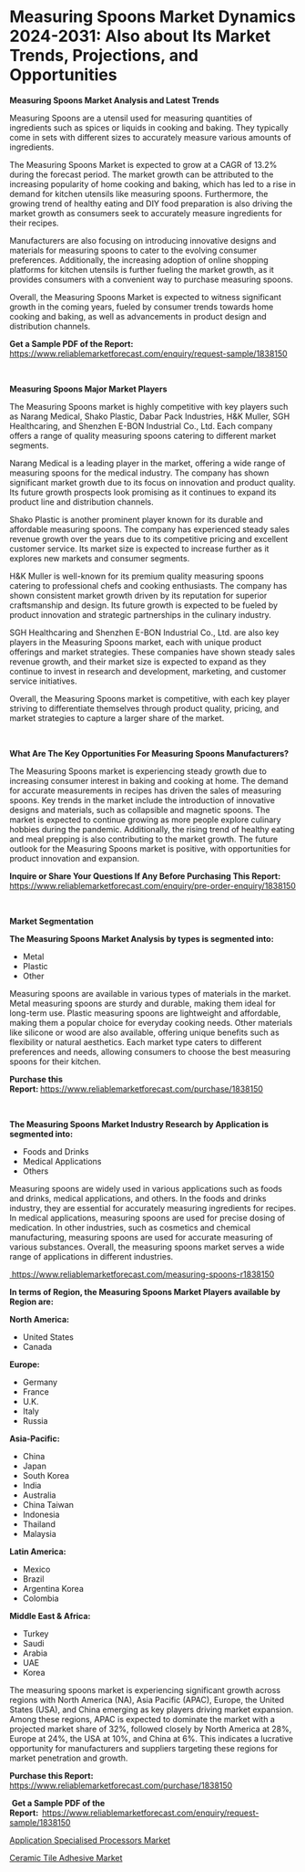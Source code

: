 <p><h1>Measuring Spoons Market Dynamics 2024-2031: Also about Its Market Trends, Projections, and Opportunities</h1></p><p><strong>Measuring Spoons Market Analysis and Latest Trends</strong></p>
<p><p>Measuring Spoons are a utensil used for measuring quantities of ingredients such as spices or liquids in cooking and baking. They typically come in sets with different sizes to accurately measure various amounts of ingredients.</p><p>The Measuring Spoons Market is expected to grow at a CAGR of 13.2% during the forecast period. The market growth can be attributed to the increasing popularity of home cooking and baking, which has led to a rise in demand for kitchen utensils like measuring spoons. Furthermore, the growing trend of healthy eating and DIY food preparation is also driving the market growth as consumers seek to accurately measure ingredients for their recipes.</p><p>Manufacturers are also focusing on introducing innovative designs and materials for measuring spoons to cater to the evolving consumer preferences. Additionally, the increasing adoption of online shopping platforms for kitchen utensils is further fueling the market growth, as it provides consumers with a convenient way to purchase measuring spoons.</p><p>Overall, the Measuring Spoons Market is expected to witness significant growth in the coming years, fueled by consumer trends towards home cooking and baking, as well as advancements in product design and distribution channels.</p></p>
<p><strong>Get a Sample PDF of the Report:&nbsp;</strong> <a href="https://www.reliablemarketforecast.com/enquiry/request-sample/1838150">https://www.reliablemarketforecast.com/enquiry/request-sample/1838150</a></p>
<p>&nbsp;</p>
<p><strong>Measuring Spoons Major Market Players</strong></p>
<p><p>The Measuring Spoons market is highly competitive with key players such as Narang Medical, Shako Plastic, Dabar Pack Industries, H&K Muller, SGH Healthcaring, and Shenzhen E-BON Industrial Co., Ltd. Each company offers a range of quality measuring spoons catering to different market segments.</p><p>Narang Medical is a leading player in the market, offering a wide range of measuring spoons for the medical industry. The company has shown significant market growth due to its focus on innovation and product quality. Its future growth prospects look promising as it continues to expand its product line and distribution channels.</p><p>Shako Plastic is another prominent player known for its durable and affordable measuring spoons. The company has experienced steady sales revenue growth over the years due to its competitive pricing and excellent customer service. Its market size is expected to increase further as it explores new markets and consumer segments.</p><p>H&K Muller is well-known for its premium quality measuring spoons catering to professional chefs and cooking enthusiasts. The company has shown consistent market growth driven by its reputation for superior craftsmanship and design. Its future growth is expected to be fueled by product innovation and strategic partnerships in the culinary industry.</p><p>SGH Healthcaring and Shenzhen E-BON Industrial Co., Ltd. are also key players in the Measuring Spoons market, each with unique product offerings and market strategies. These companies have shown steady sales revenue growth, and their market size is expected to expand as they continue to invest in research and development, marketing, and customer service initiatives.</p><p>Overall, the Measuring Spoons market is competitive, with each key player striving to differentiate themselves through product quality, pricing, and market strategies to capture a larger share of the market.</p></p>
<p>&nbsp;</p>
<p><strong>What Are The Key Opportunities For Measuring Spoons Manufacturers?</strong></p>
<p><p>The Measuring Spoons market is experiencing steady growth due to increasing consumer interest in baking and cooking at home. The demand for accurate measurements in recipes has driven the sales of measuring spoons. Key trends in the market include the introduction of innovative designs and materials, such as collapsible and magnetic spoons. The market is expected to continue growing as more people explore culinary hobbies during the pandemic. Additionally, the rising trend of healthy eating and meal prepping is also contributing to the market growth. The future outlook for the Measuring Spoons market is positive, with opportunities for product innovation and expansion.</p></p>
<p><strong>Inquire or Share Your Questions If Any Before Purchasing This Report:</strong> <a href="https://www.reliablemarketforecast.com/enquiry/pre-order-enquiry/1838150">https://www.reliablemarketforecast.com/enquiry/pre-order-enquiry/1838150</a></p>
<p>&nbsp;</p>
<p><strong>Market Segmentation</strong></p>
<p><strong>The Measuring Spoons Market Analysis by types is segmented into:</strong></p>
<p><ul><li>Metal</li><li>Plastic</li><li>Other</li></ul></p>
<p><p>Measuring spoons are available in various types of materials in the market. Metal measuring spoons are sturdy and durable, making them ideal for long-term use. Plastic measuring spoons are lightweight and affordable, making them a popular choice for everyday cooking needs. Other materials like silicone or wood are also available, offering unique benefits such as flexibility or natural aesthetics. Each market type caters to different preferences and needs, allowing consumers to choose the best measuring spoons for their kitchen.</p></p>
<p><strong>Purchase this Report:&nbsp;</strong><a href="https://www.reliablemarketforecast.com/purchase/1838150">https://www.reliablemarketforecast.com/purchase/1838150</a></p>
<p>&nbsp;</p>
<p><strong>The Measuring Spoons Market Industry Research by Application is segmented into:</strong></p>
<p><ul><li>Foods and Drinks</li><li>Medical Applications</li><li>Others</li></ul></p>
<p><p>Measuring spoons are widely used in various applications such as foods and drinks, medical applications, and others. In the foods and drinks industry, they are essential for accurately measuring ingredients for recipes. In medical applications, measuring spoons are used for precise dosing of medication. In other industries, such as cosmetics and chemical manufacturing, measuring spoons are used for accurate measuring of various substances. Overall, the measuring spoons market serves a wide range of applications in different industries.</p></p>
<p><a href="https://www.reliablemarketforecast.com/measuring-spoons-r1838150">&nbsp;https://www.reliablemarketforecast.com/measuring-spoons-r1838150</a></p>
<p><strong>In terms of Region, the Measuring Spoons Market Players available by Region are:</strong></p>
<p>
    <p> <strong> North America: </strong>
        <ul>
            <li>United States</li>
            <li>Canada</li>
        </ul>
        </p> 
    <p> <strong> Europe: </strong>
        <ul>
            <li>Germany</li>
            <li>France</li>
            <li>U.K.</li>
            <li>Italy</li>
            <li>Russia</li>
        </ul>
        </p> 
    <p> <strong> Asia-Pacific: </strong>
        <ul>
            <li>China</li>
            <li>Japan</li>
            <li>South Korea</li>
            <li>India</li>
            <li>Australia</li>
            <li>China Taiwan</li>
            <li>Indonesia</li>
            <li>Thailand</li>
            <li>Malaysia</li>
        </ul>
        </p> 
    <p> <strong> Latin America: </strong>
        <ul>
            <li>Mexico</li>
            <li>Brazil</li>
            <li>Argentina Korea</li>
            <li>Colombia</li>
        </ul>
        </p> 
    <p> <strong> Middle East & Africa: </strong>
        <ul>
            <li>Turkey</li>
            <li>Saudi</li>
            <li>Arabia</li>
            <li>UAE</li>
            <li>Korea</li>
        </ul>
    </p>
    </p>
<p><p>The measuring spoons market is experiencing significant growth across regions with North America (NA), Asia Pacific (APAC), Europe, the United States (USA), and China emerging as key players driving market expansion. Among these regions, APAC is expected to dominate the market with a projected market share of 32%, followed closely by North America at 28%, Europe at 24%, the USA at 10%, and China at 6%. This indicates a lucrative opportunity for manufacturers and suppliers targeting these regions for market penetration and growth.</p></p>
<p><strong>Purchase this Report: </strong><a href="https://www.reliablemarketforecast.com/purchase/1838150">https://www.reliablemarketforecast.com/purchase/1838150</a></p>
<p>&nbsp;<strong>Get a Sample PDF of the Report:&nbsp;&nbsp;</strong><a href="https://www.reliablemarketforecast.com/enquiry/request-sample/1838150">https://www.reliablemarketforecast.com/enquiry/request-sample/1838150</a></p>
<p><strong></strong></p>
<p><p><a href="https://github.com/julyju69/Market-Research-Report-List-4/blob/main/application-specialised-processors-market.md">Application Specialised Processors Market</a></p><p><a href="https://view.publitas.com/reportprime-1/ceramic-tile-adhesive-market-report-by-product-type-cementitious-adhesive-dispersion-adhesive-reaction-resin-adhesive-end-use-stone-floor-pasting-tiled-floor-pasting-polyethylene-floor-pasting-wood-floor-pasting-others-and-region-2024-2031/">Ceramic Tile Adhesive Market</a></p></p>